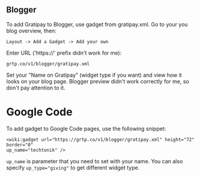 ## Blogger

To add Gratipay to Blogger, use gadget from gratipay.xml. Go to your
you blog overview, then:

    Layout -> Add a Gadget -> Add your own

Enter URL ('https://' prefix didn't work for me):

    grtp.co/v1/blogger/gratipay.xml

Set your "Name on Gratipay" (widget type if you want) and view how
it looks on your blog page. Blogger preview didn't work correctly
for me, so don't pay attention to it.

# Google Code

To add gadget to Google Code pages, use the following snippet:

    <wiki:gadget url="https://grtp.co/v1/blogger/gratipay.xml" height="72" border="0"
    up_name="techtonik" />

`up_name` is parameter that you need to set with your name.
You can also specify `up_type="giving"` to get different widget
type.
